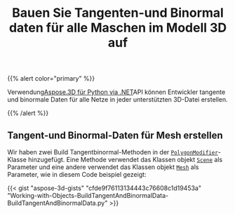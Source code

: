 ﻿---
title: Bauen Sie Tangenten-und Binormal daten für alle Maschen im Modell 3D auf
type: docs
weight: 10
url: /de/python-net/build-tangent-and-binormal-data-for-all-meshes-in-3d-model/
description: Mithilfe von Aspose.3D für Python via .NET API können Entwickler tangente und binormale Daten für alle Netze in jeder unterstützten 3D-Datei erstellen.
---
{{% alert color="primary" %}}

Verwendung[Aspose.3D für Python via .NET](http://products.aspose.com/3d/net)API können Entwickler tangente und binormale Daten für alle Netze in jeder unterstützten 3D-Datei erstellen.

{{% /alert %}}
## **Tangent-und Binormal-Daten für Mesh erstellen**
Wir haben zwei Build Tangentbinormal-Methoden in der [`PolygonModifier`](https://reference.aspose.com/3d/net/aspose.threed.entities/polygonmodifier)-Klasse hinzugefügt. Eine Methode verwendet das Klassen objekt [`Scene`](https://reference.aspose.com/3d/net/aspose.threed/scene) als Parameter und eine andere verwendet das Klassen objekt [`Mesh`](https://reference.aspose.com/3d/net/aspose.threed.entities/mesh) als Parameter, wie in diesem Code beispiel gezeigt:

{{< gist "aspose-3d-gists" "cfde9f76113134443c76608c1d19453a" "Working-with-Objects-BuildTangentAndBinormalData-BuildTangentAndBinormalData.py" >}}
